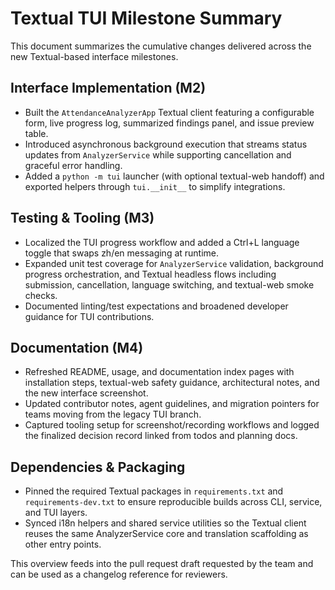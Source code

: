 # Textual TUI Milestone Summary

This document summarizes the cumulative changes delivered across the new Textual-based interface milestones.

## Interface Implementation (M2)
- Built the `AttendanceAnalyzerApp` Textual client featuring a configurable form, live progress log, summarized findings panel, and issue preview table.
- Introduced asynchronous background execution that streams status updates from `AnalyzerService` while supporting cancellation and graceful error handling.
- Added a `python -m tui` launcher (with optional textual-web handoff) and exported helpers through `tui.__init__` to simplify integrations.

## Testing & Tooling (M3)
- Localized the TUI progress workflow and added a Ctrl+L language toggle that swaps zh/en messaging at runtime.
- Expanded unit test coverage for `AnalyzerService` validation, background progress orchestration, and Textual headless flows including submission, cancellation, language switching, and textual-web smoke checks.
- Documented linting/test expectations and broadened developer guidance for TUI contributions.

## Documentation (M4)
- Refreshed README, usage, and documentation index pages with installation steps, textual-web safety guidance, architectural notes, and the new interface screenshot.
- Updated contributor notes, agent guidelines, and migration pointers for teams moving from the legacy TUI branch.
- Captured tooling setup for screenshot/recording workflows and logged the finalized decision record linked from todos and planning docs.

## Dependencies & Packaging
- Pinned the required Textual packages in `requirements.txt` and `requirements-dev.txt` to ensure reproducible builds across CLI, service, and TUI layers.
- Synced i18n helpers and shared service utilities so the Textual client reuses the same AnalyzerService core and translation scaffolding as other entry points.

This overview feeds into the pull request draft requested by the team and can be used as a changelog reference for reviewers.
